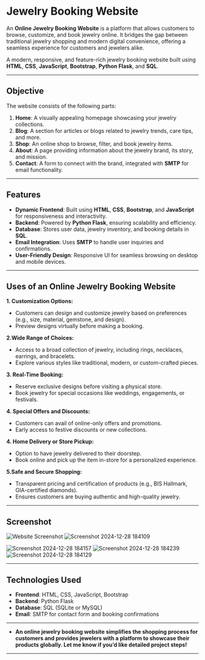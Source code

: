 # Jewelry Booking Website
An **Online Jewelry Booking Website** is a platform that allows customers to browse, customize, and book jewelry online. It bridges the gap between traditional jewelry shopping and modern digital convenience, offering a seamless experience for customers and jewelers alike.

A modern, responsive, and feature-rich jewelry booking website built using **HTML**, **CSS**, **JavaScript**, **Bootstrap**, **Python Flask**, and **SQL**.

---

## Objective

The website consists of the following parts:

1. **Home**: A visually appealing homepage showcasing your jewelry collections.
2. **Blog**: A section for articles or blogs related to jewelry trends, care tips, and more.
3. **Shop**: An online shop to browse, filter, and book jewelry items.
4. **About**: A page providing information about the jewelry brand, its story, and mission.
5. **Contact**: A form to connect with the brand, integrated with **SMTP** for email functionality.

---

## Features

- **Dynamic Frontend**: Built using **HTML**, **CSS**, **Bootstrap**, and **JavaScript** for responsiveness and interactivity.
- **Backend**: Powered by **Python Flask**, ensuring scalability and efficiency.
- **Database**: Stores user data, jewelry inventory, and booking details in **SQL**.
- **Email Integration**: Uses **SMTP** to handle user inquiries and confirmations.
- **User-Friendly Design**: Responsive UI for seamless browsing on desktop and mobile devices.

---

## Uses of an Online Jewelry Booking Website

**1. Customization Options:**

- Customers can design and customize jewelry based on preferences (e.g., size, material, gemstone, and design).
- Preview designs virtually before making a booking.

**2.Wide Range of Choices:**

- Access to a broad collection of jewelry, including rings, necklaces, earrings, and bracelets.
- Explore various styles like traditional, modern, or custom-crafted pieces.

**3. Real-Time Booking:**

- Reserve exclusive designs before visiting a physical store.
- Book jewelry for special occasions like weddings, engagements, or festivals.

**4. Special Offers and Discounts:**

- Customers can avail of online-only offers and promotions.
- Early access to festive discounts or new collections.

**4. Home Delivery or Store Pickup:**

- Option to have jewelry delivered to their doorstep.
- Book online and pick up the item in-store for a personalized experience.

**5.Safe and Secure Shopping:**

- Transparent pricing and certification of products (e.g., BIS Hallmark, GIA-certified diamonds).
- Ensures customers are buying authentic and high-quality jewelry.

---
## Screenshot

![Website Screenshot](https://i.postimg.cc/MGmvJ0df/IMG-20241228-WA0004.jpg)
![Screenshot 2024-12-28 184109](https://github.com/user-attachments/assets/2b8d2083-bb09-4672-9598-78aa5862a2ed)

![Screenshot 2024-12-28 184157](https://github.com/user-attachments/assets/6f223da6-98fd-4c0a-9cf9-1b5788b57309)
![Screenshot 2024-12-28 184239](https://github.com/user-attachments/assets/1802e29c-3ad0-4843-b6e7-c207f986c536)
![Screenshot 2024-12-28 184129](https://github.com/user-attachments/assets/36021c8d-9448-43f1-b05c-e884b24ee863)

---

## Technologies Used

- **Frontend**: HTML, CSS, JavaScript, Bootstrap
- **Backend**: Python Flask
- **Database**: SQL (SQLite or MySQL)
- **Email**: SMTP for contact form and booking confirmations

---
- **An online jewelry booking website simplifies the shopping process for customers and provides jewelers with a platform to showcase their products globally. Let me know if you’d like detailed project steps!**















---






